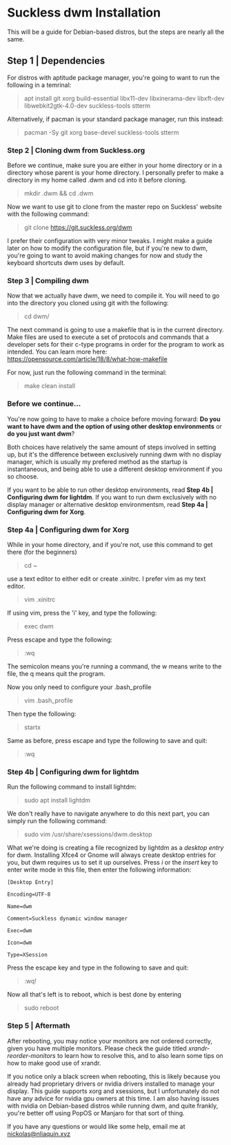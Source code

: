 # Suckless dwm Installation
This will be a guide for Debian-based distros, but the steps are nearly all the same.

## Step 1 | Dependencies
For distros with aptitude package manager, you're going to want to run the following in a temrinal:

> apt install git xorg build-essential libx11-dev libxinerama-dev libxft-dev libwebkit2gtk-4.0-dev suckless-tools stterm

Alternatively, if pacman is your standard package manager, run this instead:

> pacman -Sy git xorg base-devel suckless-tools stterm

### Step 2 | Cloning dwm from Suckless.org
Before we continue, make sure you are either in your home directory or in a directory whose parent is your home directory. I personally prefer to make a directory in my home called .dwm and cd into it before cloning.

> mkdir .dwm && cd .dwm

Now we want to use git to clone from the master repo on Suckless' website with the following command:

> git clone https://git.suckless.org/dwm

I prefer their configuration with very minor tweaks. I might make a guide later on how to modify the configuration file, but if you're new to dwm, you're going to want to avoid making changes for now and study the keyboard shortcuts dwm uses by default.


### Step 3 | Compiling dwm
Now that we actually have dwm, we need to compile it. You will need to go into the directory you cloned using git with the following:

> cd dwm/

The next command is going to use a makefile that is in the current directory. Make files are used to execute a set of protocols and commands that a developer sets for their c-type programs in order for the program to work as intended. You can learn more here: https://opensource.com/article/18/8/what-how-makefile

For now, just run the following command in the terminal:

> make clean install

### Before we continue...
You're now going to have to make a choice before moving forward:
**Do you want to have dwm and the option of using other desktop environments** or **do you just want dwm**?

Both choices have relatively the same amount of steps involved in setting up, but it's the difference between exclusively running dwm with no display manager, which is usually my prefered method as the startup is instantaneous, and being able to use a different desktop environment if you so choose.

If you want to be able to run other desktop environments, read **Step 4b | Configuring dwm for lightdm**.
If you want to run dwm exclusively with no display manager or alternative desktop environmentsm, read **Step 4a | Configuring dwm for Xorg**.

### Step 4a | Configuring dwm for Xorg
While in your home directory, and if you're not, use this command to get there (for the beginners)

> cd ~

use a text editor to either edit or create .xinitrc. I prefer vim as my text editor.

> vim .xinitrc

If using vim, press the 'i' key, and type the following:

> exec dwm

Press escape and type the following:

> :wq

The semicolon means you're running a command, the w means write to the file, the q means quit the program.

Now you only need to configure your .bash_profile

> vim .bash_profile

Then type the following:

> startx

Same as before, press escape and type the following to save and quit:
> :wq

### Step 4b | Configuring dwm for lightdm
Run the following command to install lightdm:

> sudo apt install lightdm

We don't really have to navigate anywhere to do this next part, you can simply run the following command:

> sudo vim /usr/share/xsessions/dwm.desktop

What we're doing is creating a file recognized by lightdm as a *desktop entry* for dwm. Installing Xfce4 or Gnome will always create desktop entries for you, but dwm requires us to set it up ourselves. Press *i* or the *insert* key to enter write mode in this file, then enter the following information:

`[Desktop Entry]`

`Encoding=UTF-8`

`Name=dwm`

`Comment=Suckless dynamic window manager`

`Exec=dwm`

`Icon=dwm`

`Type=XSession`

Press the escape key and type in the following to save and quit:

> :wq!

Now all that's left is to reboot, which is best done by entering 

> sudo reboot

### Step 5 | Aftermath
After rebooting, you may notice your monitors are not ordered correctly, given you have multiple monitors. Please check the guide titled *xrandr-reorder-monitors* to learn how to resolve this, and to also learn some tips on how to make good use of xrandr.

If you notice only a black screen when rebooting, this is likely because you already had proprietary drivers or nvidia drivers installed to manage your display. This guide supports xorg and xsessions, but I unfortunately do not have any advice for nvidia gpu owners at this time. I am also having issues with nvidia on Debian-based distros while running dwm, and quite frankly, you're better off using PopOS or Manjaro for that sort of thing.

If you have any questions or would like some help, email me at nickolas@nliaquin.xyz
